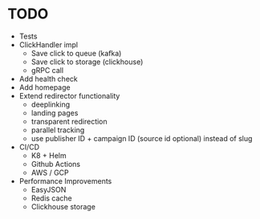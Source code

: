 # TODO
- Tests
- ClickHandler impl
  - Save click to queue (kafka)
  - Save click to storage (clickhouse)
  - gRPC call
- Add health check
- Add homepage
- Extend redirector functionality
  - deeplinking
  - landing pages
  - transparent redirection
  - parallel tracking
  - use publisher ID + campaign ID (source id optional) instead of slug
- CI/CD
  - K8 + Helm
  - Github Actions
  - AWS / GCP
- Performance Improvements
  - EasyJSON
  - Redis cache
  - Clickhouse storage